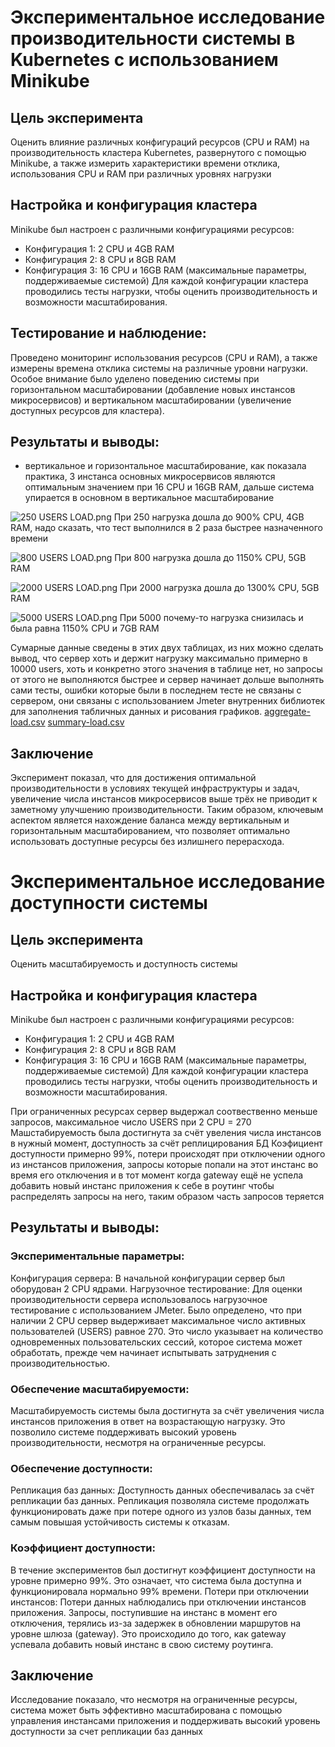 # Экспериментальное исследование производительности системы в Kubernetes с использованием Minikube

## Цель эксперимента
Оценить влияние различных конфигураций ресурсов (CPU и RAM) на производительность кластера Kubernetes, развернутого с помощью Minikube, 
а также измерить характеристики времени отклика, использования CPU и RAM при различных уровнях нагрузки

## Настройка и конфигурация кластера
Minikube был настроен с различными конфигурациями ресурсов:
- Конфигурация 1: 2 CPU и 4GB RAM
- Конфигурация 2: 8 CPU и 8GB RAM
- Конфигурация 3: 16 CPU и 16GB RAM (максимальные параметры, поддерживаемые системой)
Для каждой конфигурации кластера проводились тесты нагрузки, чтобы оценить производительность и возможности масштабирования.

## Тестирование и наблюдение:
Проведено мониторинг использования ресурсов (CPU и RAM), а также измерены времена отклика системы на различные уровни нагрузки.
Особое внимание было уделено поведению системы при горизонтальном масштабировании (добавление новых инстансов микросервисов) 
и вертикальном масштабировании (увеличение доступных ресурсов для кластера).

## Результаты и выводы:
-  вертикальное и горизонтальное масштабирование, как показала практика, 3 инстанса основных микросервисов являются оптимальным значением 
при 16 CPU и 16GB RAM, дальше система упирается в основном в вертикальное масштабирование


![250 USERS LOAD.png](data%2Fload%2F250%20USERS%20LOAD.png)
При 250 нагрузка дошла до 900% CPU, 4GB RAM, надо сказать, что тест выполнился в 2 раза быстрее назначенного времени 

![800 USERS LOAD.png](data%2Fload%2F800%20USERS%20LOAD.png)
При 800 нагрузка дошла до 1150% CPU, 5GB RAM

![2000 USERS LOAD.png](data%2Fload%2F2000%20USERS%20LOAD.png)
При 2000 нагрузка дошла до 1300% CPU, 5GB RAM 

![5000 USERS LOAD.png](data%2Fload%2F5000%20USERS%20LOAD.png)
При 5000 почему-то нагрузка снизилась и была равна 1150% CPU и 7GB RAM

Сумарные данные сведены в этих двух таблицах, из них можно сделать вывод, что сервер хоть и держит нагрузку максимально 
примерно в 10000 users, хоть и конкретно этого значения в таблице нет, но запросы от этого не выполняются быстрее 
и сервер начинает дольше выполнять сами тесты, ошибки которые были в последнем тесте не связаны с сервером, они связаны
с использованием Jmeter внутренних библиотек для заполнения табличных данных и рисования графиков.
[aggregate-load.csv](data%2Fload%2Faggregate-load.csv)
[summary-load.csv](data%2Fload%2Fsummary-load.csv)

## Заключение
Эксперимент показал, что для достижения оптимальной производительности в условиях текущей инфраструктуры и задач, 
увеличение числа инстансов микросервисов выше трёх не приводит к заметному улучшению производительности. 
Таким образом, ключевым аспектом является нахождение баланса между вертикальным и горизонтальным масштабированием, 
что позволяет оптимально использовать доступные ресурсы без излишнего перерасхода.


# Экспериментальное исследование доступности системы

## Цель эксперимента
Оценить масштабируемость и доступность системы

## Настройка и конфигурация кластера
Minikube был настроен с различными конфигурациями ресурсов:
- Конфигурация 1: 2 CPU и 4GB RAM
- Конфигурация 2: 8 CPU и 8GB RAM
- Конфигурация 3: 16 CPU и 16GB RAM (максимальные параметры, поддерживаемые системой)
  Для каждой конфигурации кластера проводились тесты нагрузки, чтобы оценить производительность и возможности масштабирования.

При ограниченных ресурсах сервер выдержал соотвественно меньше запросов, максимальное число USERS при 2 CPU = 270
Машстабируемость была достигнута за счёт увеления числа инстансов в нужный момент, доступность за счёт реплицирования БД 
Коэфициент доступности примерно 99%, потери происходят при отключении одного из инстансов приложения, запросы которые 
попали на этот инстанс во время его отключения и в тот момент когда gateway ещё не успела добавить новый инстанс приложения 
к себе в роутинг чтобы распределять запросы на него, таким образом часть запросов теряется

## Результаты и выводы:

### Экспериментальные параметры:
Конфигурация сервера:
В начальной конфигурации сервер был оборудован 2 CPU ядрами.
Нагрузочное тестирование:
Для оценки производительности сервера использовалось нагрузочное тестирование с использованием JMeter.
Было определено, что при наличии 2 CPU сервер выдерживает максимальное число активных пользователей (USERS) равное 270. 
Это число указывает на количество одновременных пользовательских сессий, которое система может обработать,
прежде чем начинает испытывать затруднения с производительностью.

### Обеспечение масштабируемости:
Масштабируемость системы была достигнута за счёт увеличения числа инстансов приложения в ответ на возрастающую нагрузку. 
Это позволило системе поддерживать высокий уровень производительности, несмотря на ограниченные ресурсы.

### Обеспечение доступности:
Репликация баз данных:
Доступность данных обеспечивалась за счёт репликации баз данных. 
Репликация позволяла системе продолжать функционировать даже при потере одного из узлов базы данных, 
тем самым повышая устойчивость системы к отказам.

### Коэффициент доступности:
В течение экспериментов был достигнут коэффициент доступности на уровне примерно 99%. 
Это означает, что система была доступна и функционировала нормально 99% времени.
Потери при отключении инстансов:
Потери данных наблюдались при отключении инстансов приложения. Запросы, поступившие на инстанс в момент его отключения, 
терялись из-за задержек в обновлении маршрутов на уровне шлюза (gateway). 
Это происходило до того, как gateway успевала добавить новый инстанс в свою систему роутинга.

## Заключение 
Исследование показало, что несмотря на ограниченные ресурсы, 
система может быть эффективно масштабирована с помощью управления инстансами приложения и поддерживать 
высокий уровень доступности за счет репликации баз данных